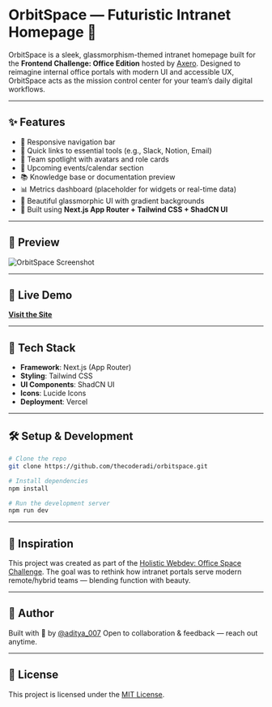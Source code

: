 # OrbitSpace — Futuristic Intranet Homepage 🌌

OrbitSpace is a sleek, glassmorphism-themed intranet homepage built for the **Frontend Challenge: Office Edition** hosted by [Axero](https://dev.to/challenges/frontend/axero). Designed to reimagine internal office portals with modern UI and accessible UX, OrbitSpace acts as the mission control center for your team’s daily digital workflows.

---

## ✨ Features

- 🧭 Responsive navigation bar
- 🚀 Quick links to essential tools (e.g., Slack, Notion, Email)
- 👥 Team spotlight with avatars and role cards
- 📅 Upcoming events/calendar section
- 📚 Knowledge base or documentation preview
- 📊 Metrics dashboard (placeholder for widgets or real-time data)
- 🌌 Beautiful glassmorphic UI with gradient backgrounds
- 🎯 Built using **Next.js App Router + Tailwind CSS + ShadCN UI**

---

## 📸 Preview

![OrbitSpace Screenshot](https://dev-to-uploads.s3.amazonaws.com/uploads/articles/qsk8pdncdqpufgej20wo.png)

---

## 🔗 Live Demo

**[Visit the Site](https://orbitspace.vercel.app)**

---

## 🚀 Tech Stack

- **Framework**: Next.js (App Router)
- **Styling**: Tailwind CSS
- **UI Components**: ShadCN UI
- **Icons**: Lucide Icons
- **Deployment**: Vercel

---

## 🛠️ Setup & Development

```bash
# Clone the repo
git clone https://github.com/thecoderadi/orbitspace.git

# Install dependencies
npm install

# Run the development server
npm run dev

```

---

## 🧠 Inspiration

This project was created as part of the [Holistic Webdev: Office Space Challenge](https://dev.to/challenges/frontend/axero). The goal was to rethink how intranet portals serve modern remote/hybrid teams — blending function with beauty.

---

## 👤 Author

Built with 💙 by [@aditya_007](https://dev.to/aditya_007)
Open to collaboration & feedback — reach out anytime.

---

## 📝 License

This project is licensed under the [MIT License](./LICENSE).
